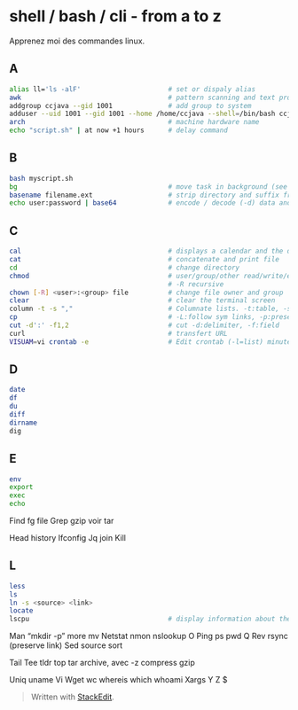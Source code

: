 # shell / bash / cli - from a to z

Apprenez moi des commandes linux.

## A

```bash
alias ll='ls -alF'                      # set or dispaly alias
awk                                     # pattern scanning and text processing language
addgroup ccjava --gid 1001              # add group to system
adduser --uid 1001 --gid 1001 --home /home/ccjava --shell=/bin/bash ccjava
arch                                    # machine hardware name
echo "script.sh" | at now +1 hours      # delay command
```

## B

```bash
bash myscript.sh  
bg                                      # move task in background (see fg)
basename filename.ext                   # strip directory and suffix from filenames
echo user:password | base64             # encode / decode (-d) data and print to standard output
```

## C

```bash
cal                                     # displays a calendar and the date
cat                                     # concatenate and print file
cd                                      # change directory
chmod                                   # user/group/other read/write/execute. 644=u:read+write go:read, go-w=deny write permission
                                        # -R recursive
chown [-R] <user>:<group> file          # change file owner and group
clear                                   # clear the terminal screen
column -t -s ","                        # Columnate lists. -t:table, -s delimiter
cp                                      # -L:follow sym links, -p:preserve attributes, -R recurse
cut -d':' -f1,2                         # cut -d:delimiter, -f:field
curl                                    # transfert URL
VISUAM=vi crontab -e                    # Edit crontab (-l=list) minute hour dayOfMonth month dayOfWeek user command
```

## D

```bash
date
df
du
diff
dirname
dig
```



## E



```bash
env
export
exec
echo
```



Find fg file
Grep 
gzip voir tar



Head history 
Ifconfig
Jq join
Kill

## L
```bash
less
ls
ln -s <source> <link>
locate
lscpu                                   # display information about the CPU architecture
```

Man “mkdir -p” more mv
Netstat nmon nslookup
O
Ping ps pwd
Q
Rev rsync (preserve link)
Sed source sort



Tail Tee tldr top 
tar archive, avec -z compress gzip



Uniq uname
Vi
Wget wc whereis which whoami
Xargs
Y
Z
$






> Written with [StackEdit](https://stackedit.io/).